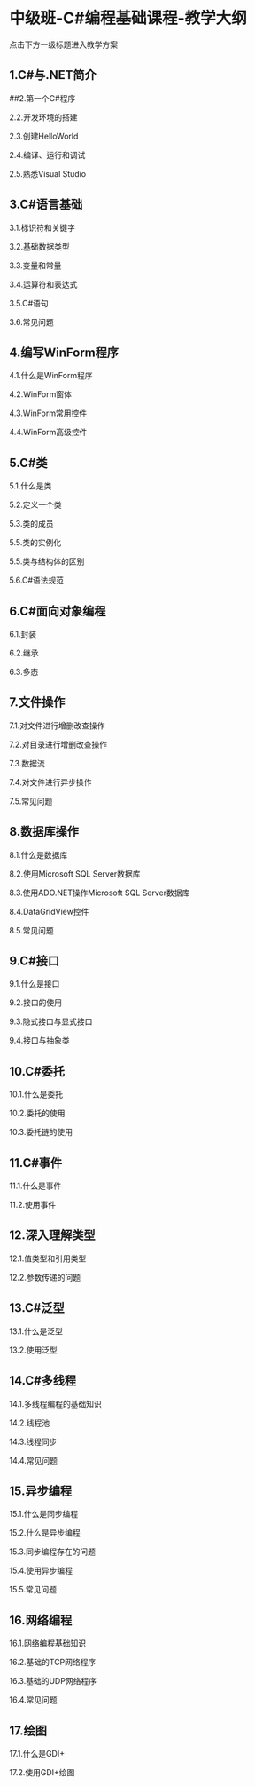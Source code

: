 # 中级班-C#编程基础课程-教学大纲

点击下方一级标题进入教学方案

## 1.C#与.NET简介



##2.第一个C#程序

2.2.开发环境的搭建

2.3.创建HelloWorld

2.4.编译、运行和调试

2.5.熟悉Visual Studio



## 3.C#语言基础
3.1.标识符和关键字

3.2.基础数据类型

3.3.变量和常量

3.4.运算符和表达式

3.5.C#语句

3.6.常见问题



## 4.编写WinForm程序
4.1.什么是WinForm程序

4.2.WinForm窗体

4.3.WinForm常用控件

4.4.WinForm高级控件



## 5.C#类
5.1.什么是类

5.2.定义一个类

5.3.类的成员

5.5.类的实例化

5.5.类与结构体的区别

5.6.C#语法规范



## 6.C#面向对象编程
6.1.封装

6.2.继承

6.3.多态



## 7.文件操作
7.1.对文件进行增删改查操作

7.2.对目录进行增删改查操作

7.3.数据流

7.4.对文件进行异步操作

7.5.常见问题



## 8.数据库操作
8.1.什么是数据库

8.2.使用Microsoft SQL Server数据库

8.3.使用ADO.NET操作Microsoft SQL Server数据库

8.4.DataGridView控件

8.5.常见问题



## 9.C#接口
9.1.什么是接口

9.2.接口的使用

9.3.隐式接口与显式接口

9.4.接口与抽象类



## 10.C#委托
10.1.什么是委托

10.2.委托的使用

10.3.委托链的使用



## 11.C#事件
11.1.什么是事件

11.2.使用事件



## 12.深入理解类型
12.1.值类型和引用类型

12.2.参数传递的问题



## 13.C#泛型
13.1.什么是泛型

13.2.使用泛型



## 14.C#多线程
14.1.多线程编程的基础知识

14.2.线程池

14.3.线程同步

14.4.常见问题



## 15.异步编程
15.1.什么是同步编程

15.2.什么是异步编程

15.3.同步编程存在的问题

15.4.使用异步编程

15.5.常见问题



## 16.网络编程
16.1.网络编程基础知识

16.2.基础的TCP网络程序

16.3.基础的UDP网络程序

16.4.常见问题



## 17.绘图
17.1.什么是GDI+

17.2.使用GDI+绘图


